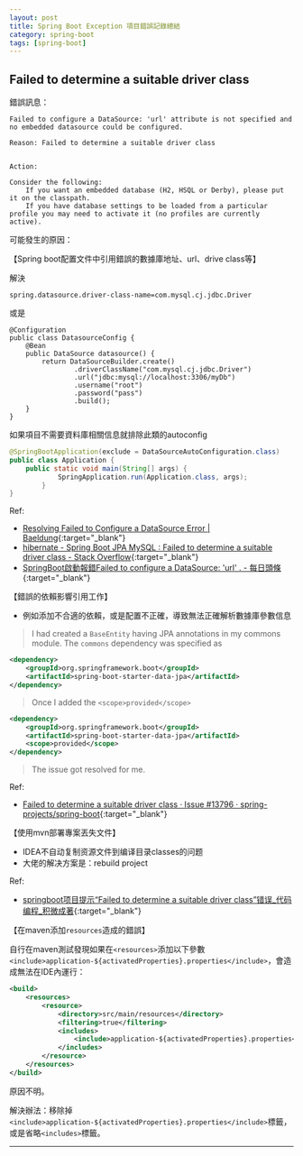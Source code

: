 ```yaml
---
layout: post
title: Spring Boot Exception 項目錯誤記錄總結
category: spring-boot
tags: [spring-boot]
---
```


## Failed to determine a suitable driver class

錯誤訊息：

```console
Failed to configure a DataSource: 'url' attribute is not specified and no embedded datasource could be configured.

Reason: Failed to determine a suitable driver class


Action:

Consider the following:
	If you want an embedded database (H2, HSQL or Derby), please put it on the classpath.
	If you have database settings to be loaded from a particular profile you may need to activate it (no profiles are currently active).
```

可能發生的原因：

【Spring boot配置文件中引用錯誤的數據庫地址、url、drive class等】

解決

```
spring.datasource.driver-class-name=com.mysql.cj.jdbc.Driver
```

或是

```
@Configuration
public class DatasourceConfig {
    @Bean
    public DataSource datasource() {
        return DataSourceBuilder.create()
                .driverClassName("com.mysql.cj.jdbc.Driver")
                .url("jdbc:mysql://localhost:3306/myDb")
                .username("root")
                .password("pass")
                .build();
    }
}
```

如果項目不需要資料庫相關信息就排除此類的autoconfig

```java
@SpringBootApplication(exclude = DataSourceAutoConfiguration.class)
public class Application {
    public static void main(String[] args) {
            SpringApplication.run(Application.class, args);
        }
}
```

Ref:
- [Resolving Failed to Configure a DataSource Error \| Baeldung](https://www.baeldung.com/spring-boot-failed-to-configure-data-source){:target="_blank"}
- [hibernate - Spring Boot JPA MySQL : Failed to determine a suitable driver class - Stack Overflow](https://bit.ly/2SLtGUp){:target="_blank"}
- [SpringBoot啟動報錯Failed to configure a DataSource: 'url' . - 每日頭條](https://kknews.cc/code/j9pmome.html){:target="_blank"}

【錯誤的依賴影響引用工作】
   - 例如添加不合適的依賴，或是配置不正確，導致無法正確解析數據庫參數信息

> I had created a `BaseEntity` having JPA annotations in my commons module. The `commons` dependency was specified as
```xml
<dependency>
    <groupId>org.springframework.boot</groupId>
 	<artifactId>spring-boot-starter-data-jpa</artifactId>
</dependency>
```

> Once I added the `<scope>provided</scope>`

```xml
<dependency>
    <groupId>org.springframework.boot</groupId>
	<artifactId>spring-boot-starter-data-jpa</artifactId>
	<scope>provided</scope>
</dependency>
```

> The issue got resolved for me.

Ref:
- [Failed to determine a suitable driver class · Issue #13796 · spring-projects/spring-boot](https://github.com/spring-projects/spring-boot/issues/13796){:target="_blank"}

【使用mvn部署專案丟失文件】
   - IDEA不自动复制资源文件到编译目录classes的问题
   - 大佬的解决方案是：rebuild project

Ref:
- [springboot项目提示“Failed to determine a suitable driver class”错误_代码编程_积微成著](https://www.jiweichengzhu.com/article/e6cbb2d6aa7648f1b3046ba7e8580803){:target="_blank"}

【在maven添加`resources`造成的錯誤】

自行在maven測試發現如果在`<resources>`添加以下參數`<include>application-${activatedProperties}.properties</include>`，會造成無法在IDE內運行：

```xml
<build>
    <resources>
        <resource>
            <directory>src/main/resources</directory>
            <filtering>true</filtering>
            <includes>
                <include>application-${activatedProperties}.properties</include>
            </includes>
        </resource>
    </resources>
</build>
```

原因不明。

解決辦法：移除掉`<include>application-${activatedProperties}.properties</include>`標籤，或是省略`<includes>`標籤。

---